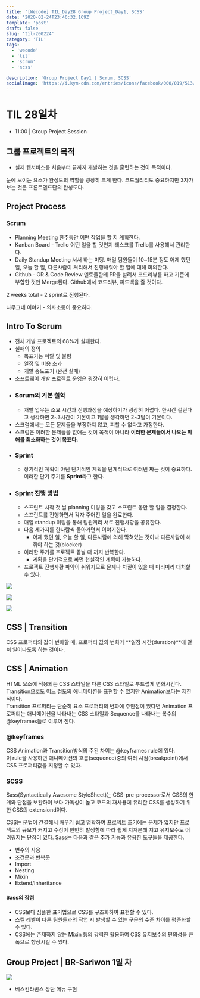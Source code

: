 ```yaml
---
title: '[Wecode] TIL_Day28 Group Project_Day1, SCSS'
date: '2020-02-24T23:46:32.169Z'
template: 'post'
draft: false
slug: 'til-200224'
category: 'TIL'
tags:
  - 'wecode'
  - 'til'
  - 'scrum'
  - 'scss'

description: 'Group Project Day1 | Scrum, SCSS'
socialImage: 'https://i.kym-cdn.com/entries/icons/facebook/000/019/513/til.jpg'
---
```


<!-- ![workflow](/media/react-logo.png) -->

# TIL 28일차

- 11:00 | Group Project Session

## 그룹 프로젝트의 목적

- 실제 웹서비스를 처음부터 끝까지 개발하는 것을 훈련하는 것이 목적이다.

눈에 보이는 요소가 완성도의 역할을 굉장히 크게 한다.
코드퀄리티도 중요하지만 3자가 보는 것은 프론트엔드단의 완성도다.

## Project Process

### Scrum

- Planning Meeting
  한주동안 어떤 작업을 할 지 계획한다.
- Kanban Board - Trello
  어떤 일을 할 것인지 테스크를 Trello를 사용해서 관리한다.
- Daily Standup Meeting
  서서 하는 미팅. 매일 팀원들이 10~15분 정도 어제 했던 일, 오늘 할 일, 다른사람이 처리해서 진행해줘야 할 일에 대해 회의한다.
- Github - OR & Code Review
  멘토들한테 PR을 날려서 코드리뷰를 하고 기준에 부합한 것만 Merge된다. Github에서 코드리뷰, 피드백을 줄 것이다.

2 weeks total - 2 sprint로 진행된다.

나무그네 이야기 - 의사소통이 중요하다.

## Intro To Scrum

- 전체 개발 프로젝트의 68%가 실패한다.
- 실패의 정의
  - 목표기능 미달 및 불량
  - 일정 및 비용 초과
  - 개발 중도포기 (완전 실패)
- 소프트웨어 개발 프로젝트 운영은 굉장히 어렵다.
- ### Scrum의 기본 철학
  - 개발 업무는 소요 시간과 진행과정을 예상하기가 굉장히 어렵다. 한시간 걸린다고 생각하면 2~3시간이 기본이고 1달을 생각하면 2~3달이 기본이다.
- 스크럼에서는 모든 문제들을 부정하지 않고, 피할 수 없다고 가정한다.
- 스크럼은 이러한 문제들을 없애는 것이 목적이 아니라 **이러한 문제들에서 나오는 피해를 최소화하는 것이 목표다.**
- ### Sprint
  - 장기적인 계획이 아닌 단기적인 계획을 단계적으로 여러번 짜는 것이 중요하다. 이러한 단기 주기를 **Sprint**라고 한다.
- ### Sprint 진행 방법
  - 스프린트 시작 첫 날 planning 미팅을 갖고 스프린트 동안 할 일을 결정한다.
  - 스프린트를 진행하면서 각자 주어진 일을 완료한다.
  - 매일 standup 미팅을 통해 팀원끼리 서로 진행사항을 공유한다.
  - 다음 세가지를 한사람씩 돌아가면서 이야기한다.
    - 어제 했던 일, 오늘 할 일, 다른사람에 의해 막혀있는 것이나 다른사람이 해줘야 하는 것(blocker)
  - 이러한 주기를 프로젝트 끝날 때 까지 반복한다.
    - 계획을 단기적으로 짜면 현실적인 계획이 가능하다.
  - 프로젝트 진행사황 파악이 쉬워지므로 문제나 차질이 있을 때 미리미리 대처할 수 있다.

![](http://crmsearch.com/images/agileandwaterfall.gif)

![](https://blog.crisp.se/wp-content/uploads/2016/01/Making-sense-of-MVP-.jpg)

![](https://cdn-8a82.kxcdn.com/wp-content/uploads/2017/02/scrum_process_afa_5000.jpg)

## CSS | Transition

CSS 프로퍼티의 값이 변화할 때, 프로퍼티 값의 변화가 **일정 시간(duration)**에 걸쳐 일어나도록 하는 것이다.

## CSS | Animation

HTML 요소에 적용되는 CSS 스타일을 다른 CSS 스타일로 부드럽게 변화시킨다.  
Transition으로도 어느 정도의 애니메이션을 표현할 수 있지만 Animation보다는 제한적이다.  
Transition 프로퍼티는 단순히 요소 프로퍼티의 변화에 주안점이 있다면 Animation 프로퍼티는 애니메이션을 나타내는 CSS 스타일과 Sequence를 나타내는 복수의 @keyframes들로 이루어 진다.

### @keyframes

CSS Animation과 Transition방식의 주된 차이는 @keyframes rule에 있다.  
이 rule을 사용하면 애니메이션의 흐름(sequence)중의 여러 시점(breakpoint)에서 CSS 프로퍼티값을 지정할 수 있따.

### SCSS

Sass(Syntactically Awesome StyleSheet)는 CSS-pre-processor로서 CSS의 한계와 단점을 보완하여 보다 가독성이 높고 코드의 재사용에 유리한 CSS를 생성하기 위한 CSS의 extensiond이다.

CSS는 문법이 간결해서 배우기 쉽고 명확하여 프로젝트 초기에는 문제가 없지만 프로젝트의 규모가 커지고 수정이 빈번히 발생함에 따라 쉽게 지저분해 지고 유지보수도 어려워지는 단점이 있다.
Sass는 다음과 같은 추가 기능과 유용한 도구들을 제공한다.

- 변수의 사용
- 조건문과 반복문
- Import
- Nesting
- Mixin
- Extend/Inheritance

#### Sass의 장점

- CSS보다 심플한 표기법으로 CSS를 구조화하여 표현할 수 있다.
- 스킬 레벨이 다른 팀원들과의 작업 시 발생할 수 있는 구문의 수준 차이를 평준화할 수 있다.
- CSS에는 존재하지 않는 Mixin 등의 강력한 활용하여 CSS 유지보수의 편의성을 큰 폭으로 향상시킬 수 있다.

## Group Project | BR-Sariwon 1일 차

![](https://user-images.githubusercontent.com/53449023/75163040-e003a180-5761-11ea-8fee-6637ec57f8c5.png)

- 베스킨라빈스 상단 메뉴 구현
